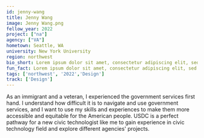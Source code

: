 ```yaml
---
id: jenny-wang
title: Jenny Wang
image: Jenny Wang.png
fellow_year: 2022
project: ["na"]
agency: ["VA"]
hometown: Seattle, WA
university: New York University
region: northwest
bio_short: Lorem ipsum dolor sit amet, consectetur adipiscing elit, sed do eiusmod tempor incididunt ut labore et dolore magna aliqua. Ut enim ad minim veniam, quis nostrud exercitation ullamco laboris nisi ut aliquip ex ea commodo consequat. 
fun_fact: Lorem ipsum dolor sit amet, consectetur adipiscing elit, sed do eiusmod tempor incididunt ut labore et dolore magna aliqua. Ut quis nostrud laboris. nisi ut aliquip ex ea commodo consequat.
tags: ['northwest', '2022','Design']
track: ['Design']
---
```


As an immigrant and a veteran, I experienced the government services first hand. I understand how difficult it is to navigate and use government services, and I want to use my skills and experiences to make them more accessible and equitable for the American people. USDC is a perfect pathway for a new civic technologist like me to gain experience in civic technology field and explore different agencies' projects. 